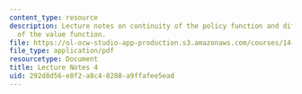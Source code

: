 ```yaml
---
content_type: resource
description: Lecture notes on continuity of the policy function and differentiability
  of the value function.
file: https://ol-ocw-studio-app-production.s3.amazonaws.com/courses/14-451-dynamic-optimization-methods-with-applications-fall-2009/292d8d56e8f2a8c48288a9ffafee5ead_MIT14_451F09_lec04.pdf
file_type: application/pdf
resourcetype: Document
title: Lecture Notes 4
uid: 292d8d56-e8f2-a8c4-8288-a9ffafee5ead
---
```

